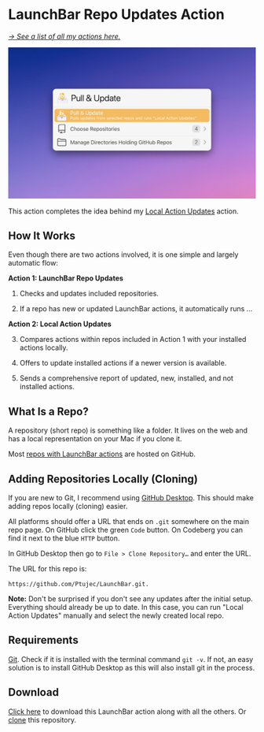 # LaunchBar Repo Updates Action

*[→ See a list of all my actions here.](https://ptujec.github.io/launchbar)* 

<img src="01.jpg" width="744"/>

This action completes the idea behind my [Local Action Updates](https://github.com/Ptujec/LaunchBar/tree/master/Local-Action-Updates) action.

## How It Works

Even though there are two actions involved, it is one simple and largely automatic flow:

**Action 1: LaunchBar Repo Updates**

1) Checks and updates included repositories.

2) If a repo has new or updated LaunchBar actions, it automatically runs …

**Action 2: Local Action Updates**

3) Compares actions within repos included in Action 1 with your installed actions locally.

4) Offers to update installed actions if a newer version is available.

5) Sends a comprehensive report of updated, new, installed, and not installed actions.

## What Is a Repo?

A repository (short repo) is something like a folder. It lives on the web and has a local representation on your Mac if you clone it. 

Most [repos with LaunchBar actions](https://github.com/topics/launchbar?o=desc&s=updated) are hosted on GitHub.


## Adding Repositories Locally (Cloning)

If you are new to Git, I recommend using [GitHub Desktop](https://github.com/apps/desktop). This should make adding repos locally (cloning) easier.

All platforms should offer a URL that ends on `.git` somewhere on the main repo page. On GitHub click the green `Code` button. On Codeberg you can find it next to the blue `HTTP` button.

In GitHub Desktop then go to `File > Clone Repository…` and enter the URL. 

The URL for this repo is: 

```
https://github.com/Ptujec/LaunchBar.git. 
```

**Note:** Don't be surprised if you don't see any updates after the initial setup. Everything should already be up to date. In this case, you can run "Local Action Updates" manually and select the newly created local repo.

## Requirements

[Git](https://git-scm.com). Check if it is installed with the terminal command `git -v`. If not, an easy solution is to install GitHub Desktop as this will also install git in the process.

## Download

[Click here](https://github.com/Ptujec/LaunchBar/archive/refs/heads/master.zip) to download this LaunchBar action along with all the others. Or [clone](https://docs.github.com/en/repositories/creating-and-managing-repositories/cloning-a-repository) this repository.
